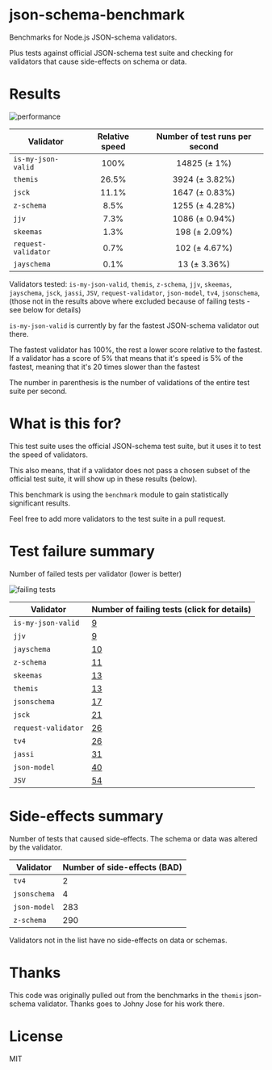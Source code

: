 # json-schema-benchmark
Benchmarks for Node.js JSON-schema validators.

Plus tests against official JSON-schema test suite and checking
for validators that cause side-effects on schema or data.

# Results

![performance](https://chart.googleapis.com/chart?chxt=x,y&cht=bhs&chco=76A4FB&chls=2.0&chbh=46,4,1&chs=600x420&chxl=-1:|is-my-json-valid|themis|jsck|z-schema|jjv|skeemas|request-validator|jayschema&chd=t:100,26.5,11.1,8.5,7.3,1.3,0.7,0.1)

|Validator|Relative speed|Number of test runs per second|
|---------|:------------:|:----------------------------:|
|`is-my-json-valid`|100%|14825 (± 1%)|
|`themis`|26.5%|3924 (± 3.82%)|
|`jsck`|11.1%|1647 (± 0.83%)|
|`z-schema`|8.5%|1255 (± 4.28%)|
|`jjv`|7.3%|1086 (± 0.94%)|
|`skeemas`|1.3%|198 (± 2.09%)|
|`request-validator`|0.7%|102 (± 4.67%)|
|`jayschema`|0.1%|13 (± 3.36%)|

Validators tested: `is-my-json-valid`, `themis`, `z-schema`, `jjv`, `skeemas`, `jayschema`, `jsck`, `jassi`, `JSV`, `request-validator`, `json-model`, `tv4`, `jsonschema`, 
(those not in the results above where excluded because of failing tests - see below for details)

`is-my-json-valid` is currently by far the fastest JSON-schema validator out there.

The fastest validator has 100%, the rest a lower score relative to the fastest.
If a validator has a score of 5% that means that it's speed is 5% of the fastest,
meaning that it's 20 times slower than the fastest

The number in parenthesis is the number of validations of the entire test suite per second.

# What is this for?

This test suite uses the official JSON-schema test suite, but it uses it to test the speed of validators.

This also means, that if a validator does not pass a chosen subset of the official test suite, it will show up in these results (below).

This benchmark is using  the `benchmark` module to gain statistically significant results.

Feel free to add more validators to the test suite in a pull request.

# Test failure summary

Number of failed tests per validator (lower is better)

![failing tests](https://chart.googleapis.com/chart?chxt=x,y&cht=bhs&chco=76A4FB&chls=2.0&chbh=26,4,1&chs=600x410&chxl=-1:|is-my-json-valid|jjv|jayschema|z-schema|skeemas|themis|jsonschema|jsck|request-validator|tv4|jassi|json-model|JSV&chd=t:9,9,10,11,13,13,17,21,26,26,31,40,54&chxr=0,0,54&chds=0,54)

|Validator|Number of failing tests (click for details)|
|---------|-----------------------|
|`is-my-json-valid`|[9](https://github.com/Muscula/json-schema-benchmark/blob/master/reports/is-my-json-valid.md)|
|`jjv`|[9](https://github.com/Muscula/json-schema-benchmark/blob/master/reports/jjv.md)|
|`jayschema`|[10](https://github.com/Muscula/json-schema-benchmark/blob/master/reports/jayschema.md)|
|`z-schema`|[11](https://github.com/Muscula/json-schema-benchmark/blob/master/reports/z-schema.md)|
|`skeemas`|[13](https://github.com/Muscula/json-schema-benchmark/blob/master/reports/skeemas.md)|
|`themis`|[13](https://github.com/Muscula/json-schema-benchmark/blob/master/reports/themis.md)|
|`jsonschema`|[17](https://github.com/Muscula/json-schema-benchmark/blob/master/reports/jsonschema.md)|
|`jsck`|[21](https://github.com/Muscula/json-schema-benchmark/blob/master/reports/jsck.md)|
|`request-validator`|[26](https://github.com/Muscula/json-schema-benchmark/blob/master/reports/request-validator.md)|
|`tv4`|[26](https://github.com/Muscula/json-schema-benchmark/blob/master/reports/tv4.md)|
|`jassi`|[31](https://github.com/Muscula/json-schema-benchmark/blob/master/reports/jassi.md)|
|`json-model`|[40](https://github.com/Muscula/json-schema-benchmark/blob/master/reports/json-model.md)|
|`JSV`|[54](https://github.com/Muscula/json-schema-benchmark/blob/master/reports/JSV.md)|

# Side-effects summary

Number of tests that caused side-effects. The schema or data was altered by the validator.

|Validator|Number of side-effects (BAD)|
|---------|----------------------------|
|`tv4`|2|
|`jsonschema`|4|
|`json-model`|283|
|`z-schema`|290|

Validators not in the list have no side-effects on data or schemas.

# Thanks
This code was originally pulled out from the benchmarks in the `themis` json-schema validator.
Thanks goes to Johny Jose for his work there.

# License
MIT
